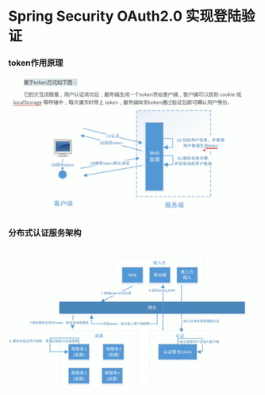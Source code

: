 # Spring Security OAuth2.0 实现登陆验证

### token作用原理

![1595037652210](oauth-token实现登录验证.assets/1595037652210.png)

### 分布式认证服务架构

![1595211049829](oauth-token实现登录验证.assets/1595211049829.png)